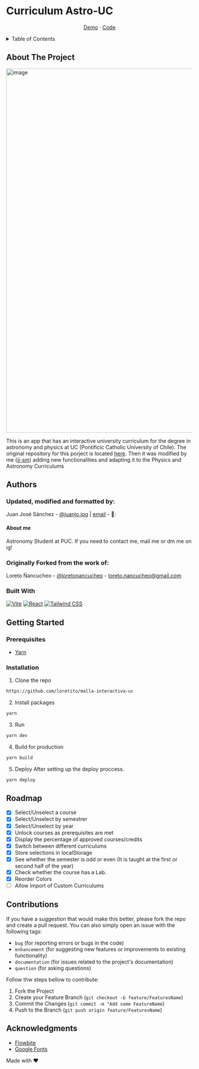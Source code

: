 # Curriculum Astro-UC

<div align="center">
  <p align="center">
    <a href="https://jj-sm.github.io/Astro-UC-Malla/" target="_blank">Demo</a>
    ·
    <!--  
    <a href="#" target="_blank">Video</a>
    · -->
    <a href="https://github.com/jj-sm/Astro-UC-Malla" target="_blank">Code</a>
  </p>
</div>

<details>
<summary>Table of Contents</summary>
  <ol>
    <li>
      <a href="#about-the-project">About The Project</a>
      <ul>
        <li><a href="#built-with">Built With</a></li>
      </ul>
    </li>
    <li>
        <a href="#getting-started">Getting Started</a>
        <ul>
        <li><a href="#prerequisites">Prerequisites</a></li>
        <li><a href="#installation">Installation</a></li>
      </ul>
    </li>
    <li><a href="#roadmap">Roadmap</a></li>
    <li><a href="#contributions">Contributions</a></li>
    <li><a href="#acknowledgments">Acknowledgments</a></li>
    <li><a href="#contact">Contact</a>
    </li>

  </ol>
</details>

## About The Project

<img width="984" alt="image" src="https://github.com/user-attachments/assets/1a0a6026-b31f-44e9-9e68-cf52b18318e5" />

This is an app that has an interactive university curriculum for the degree in astronomy and physics at UC (Pontificic Catholic University of Chile). The original repository for this porject is located [here](https://github.com/loretito/malla-interactiva-uc). Then it was modified by me ([jj-sm](https://github.com/jj-sm)) adding new functionalities and adapting it to the Physics and Astronomy Curriculums

## Authors

### Updated, modified and formatted by:
Juan José Sánchez - [@juanjo.jpg](http://instagram.com/juanjo.jpg/) | [email](mailto:juanjose.sm@icloud.com) - 🔭:

#### About me
Astronomy Student at PUC. If you need to contact me, mail me or dm me on ig!

### Originally Forked from the work of:

Loreto Ñancucheo - [@loretonancucheo](https://twitter.com/loretonancucheo) - loreto.nancucheo@gmail.com


### Built With

<div style="display: flex; gap: 4px;">
  <a href='https://vitejs.dev/'>
  <img src="https://img.shields.io/badge/vite-%23646CFF.svg?style=for-the-badge&logo=vite&logoColor=white" alt="Vite" />
  </a>
  <a href='https://react.dev/'>
  <img src="https://img.shields.io/badge/react-%2320232a.svg?style=for-the-badge&logo=react&logoColor=%2361DAFB" alt="React" />
  </a>
  <a href='https://tailwindcss.com/'>
  <img src="https://img.shields.io/badge/tailwindcss-%2338B2AC.svg?style=for-the-badge&logo=tailwind-css&logoColor=white" alt="Tailwind CSS" />
  </a>
</div>

## Getting Started

### Prerequisites

- [Yarn](https://classic.yarnpkg.com/en/)

### Installation

1. Clone the repo

```bash
https://github.com/loretito/malla-interactiva-uc
```

2. Install packages

```bash
yarn
```

3. Run

```bash
yarn dev
```

4. Build for production

```bash
yarn build
```

5. Deploy
   After setting up the deploy proccess.
```bash
yarn deploy
```

## Roadmap

- [x] Select/Unselect a course
- [x] Select/Unselect by semestrer
- [x] Select/Unselect by year
- [x] Unlock courses as prerequisites are met
- [x] Display the percentage of approved courses/credits
- [x] Switch between different curriculums
- [x] Store selections in localStorage
- [x] See whether the semester is odd or even (It is taught at the first or second half of the year)
- [x] Check whether the course has a Lab.
- [x] Reorder Colors
- [ ] Allow Import of Custom Curriculums

## Contributions

If you have a suggestion that would make this better, please fork the repo and create a pull request. You can also simply open an issue with the following tags:

- `bug` (for reporting errors or bugs in the code)
- `enhancement` (for suggesting new features or improvements to existing functionality)
- `documentation` (for issues related to the project's documentation)
- `question` (for asking questions)

Follow thw steps bellow to contribute:

1. Fork the Project
2. Create your Feature Branch (`git checkout -b feature/FeaturesName`)
3. Commit the Changes (`git commit -m "Add some FeatureName`)
4. Push to the Branch (`git push origin feature/FeaturesName`)

## Acknowledgments

- [Flowbite](https://flowbite.com/)
- [Google Fonts](https://fonts.google.com/)


Made with ❤️
